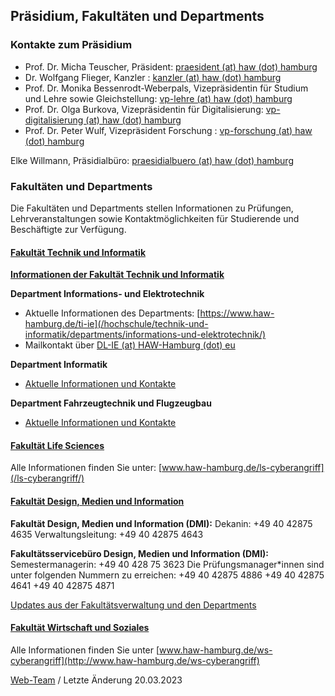 Präsidium, Fakultäten und Departments
----------

### Kontakte zum Präsidium ###

* Prof. Dr. Micha Teuscher, Präsident: [praesident (at) haw (dot) hamburg](#)
* Dr. Wolfgang Flieger, Kanzler : [kanzler (at) haw (dot) hamburg](#)
* Prof. Dr. Monika Bessenrodt-Weberpals, Vizepräsidentin für Studium und Lehre sowie Gleichstellung: [vp-lehre (at) haw (dot) hamburg](#)
* Prof. Dr. Olga Burkova, Vizepräsidentin für Digitalisierung: [vp-digitalisierung (at) haw (dot) hamburg](#)
* Prof. Dr. Peter Wulf, Vizepräsident Forschung : [vp-forschung (at) haw (dot) hamburg](#)

Elke Willmann, Präsidialbüro: [praesidialbuero (at) haw (dot) hamburg](#)

###  Fakultäten und Departments  ###

Die Fakultäten und Departments stellen Informationen zu Prüfungen, Lehrveranstaltungen sowie Kontaktmöglichkeiten für Studierende und Beschäftigte zur Verfügung.

#### [Fakultät Technik und Informatik](javascript:void(0))  ####

**[Informationen der Fakultät Technik und Informatik](https://www.haw-hamburg.de/detail/news/news/show/informationen-der-fakultaet-ti-zum-cyberangriff/)**

**Department Informations- und Elektrotechnik**

* Aktuelle Informationen des Departments: [https://www.haw-hamburg.de/ti-ie](/hochschule/technik-und-informatik/departments/informations-und-elektrotechnik/)
* Mailkontakt über [DL-IE (at) HAW-Hamburg (dot) eu](#)

**Department Informatik**

* [Aktuelle Informationen und Kontakte](https://www.haw-hamburg.de/detail/news/news/show/informationen-aus-dem-department-informatik-zum-angriff-auf-die-it/)

**Department Fahrzeugtechnik und Flugzeugbau**

* [Aktuelle Informationen und Kontakte](/hochschule/technik-und-informatik/departments/fahrzeugtechnik-und-flugzeugbau/)

#### [Fakultät Life Sciences](javascript:void(0))  ####

Alle Informationen finden Sie unter: [www.haw-hamburg.de/ls-cyberangriff](/ls-cyberangriff/)

#### [Fakultät Design, Medien und Information](javascript:void(0))  ####

**Fakultät Design, Medien und Information (DMI):**
 Dekanin: +49 40 42875 4635
 Verwaltungsleitung: +49 40 42875 4643

**Fakultätsservicebüro Design, Medien und Information (DMI):**
 Semestermanagerin: +49 40 428 75 3623
 Die Prüfungsmanager\*innen sind unter folgenden Nummern zu erreichen:
 \+49 40 42875 4886
 \+49 40 42875 4641
 \+49 40 42875 4871

[Updates aus der Fakultätsverwaltung und den Departments](https://www.haw-hamburg.de/detail/news/news/show/information-der-fakultaet-design-medien-und-information/)

#### [Fakultät Wirtschaft und Soziales](javascript:void(0))  ####

Alle Informationen finden Sie unter [www.haw-hamburg.de/ws-cyberangriff](http://www.haw-hamburg.de/ws-cyberangriff)

[Web-Team](#) / Letzte Änderung 20.03.2023
